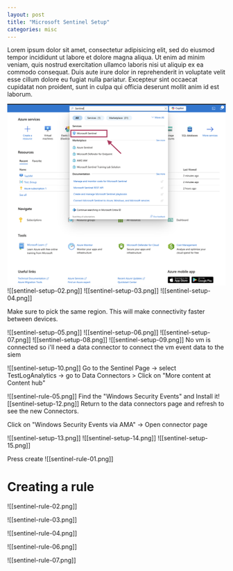 ```yaml
---
layout: post
title: "Microsoft Sentinel Setup"
categories: misc
---
```


Lorem ipsum dolor sit amet, consectetur adipisicing elit, sed do eiusmod tempor incididunt ut labore et dolore magna aliqua. Ut enim ad minim veniam, quis nostrud exercitation ullamco laboris nisi ut aliquip ex ea commodo consequat. Duis aute irure dolor in reprehenderit in voluptate velit esse cillum dolore eu fugiat nulla pariatur. Excepteur sint occaecat cupidatat non proident, sunt in culpa qui officia deserunt mollit anim id est laborum.


![test](/assets/sentinel-setup-01.png)
![[sentinel-setup-02.png]]
![[sentinel-setup-03.png]]
![[sentinel-setup-04.png]]

Make sure to pick the same region. This will make connectivity faster between devices.

![[sentinel-setup-05.png]]
![[sentinel-setup-06.png]]
![[sentinel-setup-07.png]]
![[sentinel-setup-08.png]]
![[sentinel-setup-09.png]]
No vm is connected so i'll need a data connector to connect the vm event data to the siem 



![[sentinel-setup-10.png]]
Go to the Sentinel Page -> select TestLogAnalytics -> go to Data Connectors > Click on "More content at Content hub"

![[sentinel-rule-05.png]]
Find the "Windows Security Events" and Install it![[sentinel-setup-12.png]]
Return to the data connectors page and refresh to see the new Connectors. 

Click on "Windows Security Events via AMA" -> Open connector page

![[sentinel-setup-13.png]]
![[sentinel-setup-14.png]]
![[sentinel-setup-15.png]]

Press create 
![[sentinel-rule-01.png]]
# Creating a rule

![[sentinel-rule-02.png]]

![[sentinel-rule-03.png]]

![[sentinel-rule-04.png]]

![[sentinel-rule-06.png]]

![[sentinel-rule-07.png]]
